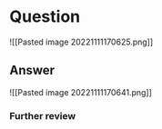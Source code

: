 # Question
![[Pasted image 20221111170625.png]]
## Answer
![[Pasted image 20221111170641.png]]
### Further review
